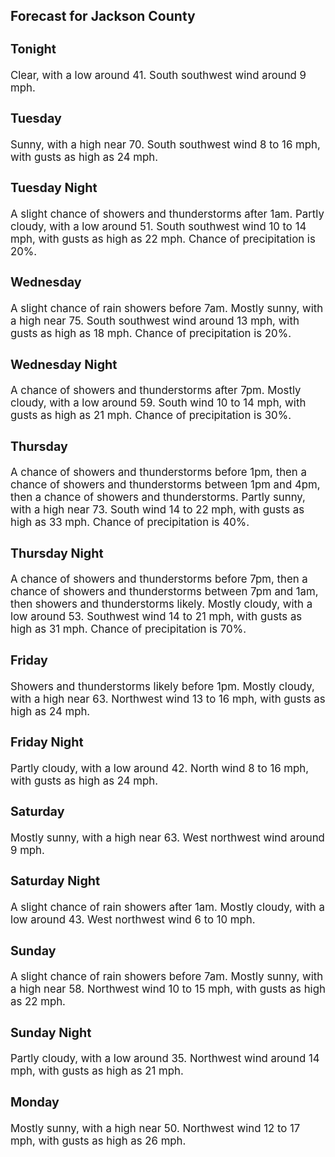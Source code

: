 <div>
   <h2>Forecast for Jackson County</h2>
   <p>
      <div style="font-size:120%">
         <h3>Tonight</h3>Clear, with a low around 41. South southwest wind around 9 mph.<br></div>
   </p>
   <p>
      <div style="font-size:120%">
         <h3>Tuesday</h3>Sunny, with a high near 70. South southwest wind 8 to 16 mph, with gusts as high as 24 mph.<br></div>
   </p>
   <p>
      <div style="font-size:120%">
         <h3>Tuesday Night</h3>A slight chance of showers and thunderstorms after 1am. Partly cloudy, with a low around 51. South southwest wind 10 to 14
         mph, with gusts as high as 22 mph. Chance of precipitation is 20%.<br></div>
   </p>
   <p>
      <div style="font-size:120%">
         <h3>Wednesday</h3>A slight chance of rain showers before 7am. Mostly sunny, with a high near 75. South southwest wind around 13 mph, with gusts
         as high as 18 mph. Chance of precipitation is 20%.<br></div>
   </p>
   <p>
      <div style="font-size:120%">
         <h3>Wednesday Night</h3>A chance of showers and thunderstorms after 7pm. Mostly cloudy, with a low around 59. South wind 10 to 14 mph, with gusts
         as high as 21 mph. Chance of precipitation is 30%.<br></div>
   </p>
   <p>
      <div style="font-size:120%">
         <h3>Thursday</h3>A chance of showers and thunderstorms before 1pm, then a chance of showers and thunderstorms between 1pm and 4pm, then a chance
         of showers and thunderstorms. Partly sunny, with a high near 73. South wind 14 to 22 mph, with gusts as high as 33 mph. Chance
         of precipitation is 40%.<br></div>
   </p>
   <p>
      <div style="font-size:120%">
         <h3>Thursday Night</h3>A chance of showers and thunderstorms before 7pm, then a chance of showers and thunderstorms between 7pm and 1am, then showers
         and thunderstorms likely. Mostly cloudy, with a low around 53. Southwest wind 14 to 21 mph, with gusts as high as 31 mph.
         Chance of precipitation is 70%.<br></div>
   </p>
   <p>
      <div style="font-size:120%">
         <h3>Friday</h3>Showers and thunderstorms likely before 1pm. Mostly cloudy, with a high near 63. Northwest wind 13 to 16 mph, with gusts as
         high as 24 mph.<br></div>
   </p>
   <p>
      <div style="font-size:120%">
         <h3>Friday Night</h3>Partly cloudy, with a low around 42. North wind 8 to 16 mph, with gusts as high as 24 mph.<br></div>
   </p>
   <p>
      <div style="font-size:120%">
         <h3>Saturday</h3>Mostly sunny, with a high near 63. West northwest wind around 9 mph.<br></div>
   </p>
   <p>
      <div style="font-size:120%">
         <h3>Saturday Night</h3>A slight chance of rain showers after 1am. Mostly cloudy, with a low around 43. West northwest wind 6 to 10 mph.<br></div>
   </p>
   <p>
      <div style="font-size:120%">
         <h3>Sunday</h3>A slight chance of rain showers before 7am. Mostly sunny, with a high near 58. Northwest wind 10 to 15 mph, with gusts as
         high as 22 mph.<br></div>
   </p>
   <p>
      <div style="font-size:120%">
         <h3>Sunday Night</h3>Partly cloudy, with a low around 35. Northwest wind around 14 mph, with gusts as high as 21 mph.<br></div>
   </p>
   <p>
      <div style="font-size:120%">
         <h3>Monday</h3>Mostly sunny, with a high near 50. Northwest wind 12 to 17 mph, with gusts as high as 26 mph.<br></div>
   </p>
</div>